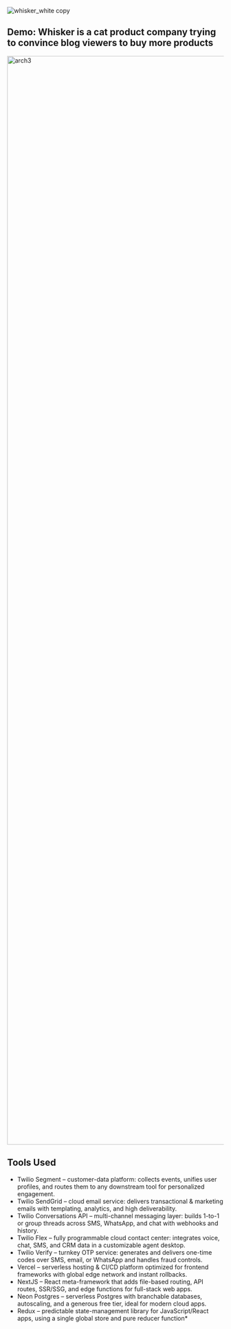 ![whisker_white copy](https://github.com/user-attachments/assets/1239b653-0483-4f94-bd19-318e31ecf887)

## Demo: Whisker is a cat product company trying to convince blog viewers to buy more products

<img width="2531" alt="arch3" src="https://github.com/user-attachments/assets/053c661f-f733-429c-9f38-da381201709f" />



## Tools Used
* Twilio Segment – customer-data platform: collects events, unifies user profiles, and routes them to any downstream tool for personalized engagement.
* Twilio SendGrid – cloud email service: delivers transactional & marketing emails with templating, analytics, and high deliverability.
* Twilio Conversations API – multi-channel messaging layer: builds 1-to-1 or group threads across SMS, WhatsApp, and chat with webhooks and history.
* Twilio Flex – fully programmable cloud contact center: integrates voice, chat, SMS, and CRM data in a customizable agent desktop.
* Twilio Verify – turnkey OTP service: generates and delivers one-time codes over SMS, email, or WhatsApp and handles fraud controls.
* Vercel – serverless hosting & CI/CD platform optimized for frontend frameworks with global edge network and instant rollbacks.
* NextJS – React meta-framework that adds file-based routing, API routes, SSR/SSG, and edge functions for full-stack web apps.
* Neon Postgres – serverless Postgres with branchable databases, autoscaling, and a generous free tier, ideal for modern cloud apps.
* Redux – predictable state-management library for JavaScript/React apps, using a single global store and pure reducer function*
